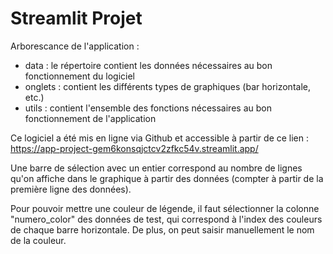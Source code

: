 # Streamlit Projet

Arborescance de l'application : 
- data : le répertoire contient les données nécessaires au bon fonctionnement du logiciel
- onglets : contient les différents types de graphiques (bar horizontale, etc.)
- utils : contient l'ensemble des fonctions nécessaires au bon fonctionnement de l'application

Ce logiciel a été mis en ligne via Github et accessible à partir de ce lien : https://app-project-gem6konsqjctcv2zfkc54v.streamlit.app/

Une barre de sélection avec un entier correspond au nombre de lignes qu'on affiche dans le graphique à partir des données (compter à partir de la première ligne des données).

Pour pouvoir mettre une couleur de légende, il faut sélectionner la colonne "numero_color" des données de test, qui correspond à l'index des couleurs de chaque barre horizontale. De plus, on peut saisir manuellement le nom de la couleur.




